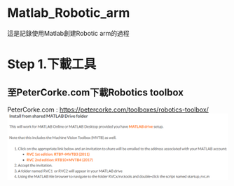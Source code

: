 # Matlab_Robotic_arm
這是記錄使用Matlab創建Robotic arm的過程

# Step 1.下載工具 
## 至PeterCorke.com下載Robotics toolbox 
PeterCorke.com : https://petercorke.com/toolboxes/robotics-toolbox/
![Image text](https://raw.githubusercontent.com/Smile030/img_folder/main/Matlab/Download%20Robotics%20toolbox.PNG)

